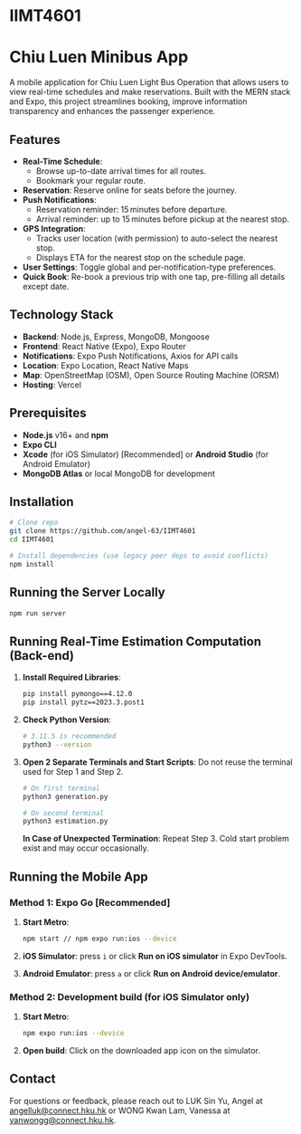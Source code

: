 # IIMT4601
# Chiu Luen Minibus App

A mobile application for Chiu Luen Light Bus Operation that allows users to view real-time schedules and make reservations. Built with the MERN stack and Expo, this project streamlines booking, improve information transparency and enhances the passenger experience. 

## Features

* **Real-Time Schedule**: 
  * Browse up-to-date arrival times for all routes.
  * Bookmark your regular route. 
* **Reservation**: Reserve online for seats before the journey. 
* **Push Notifications**:
  * Reservation reminder: 15 minutes before departure. 
  * Arrival reminder: up to 15 minutes before pickup at the nearest stop.
* **GPS Integration**:
  * Tracks user location (with permission) to auto-select the nearest stop.
  * Displays ETA for the nearest stop on the schedule page.
* **User Settings**: Toggle global and per-notification-type preferences.
* **Quick Book**: Re-book a previous trip with one tap, pre-filling all details except date.

## Technology Stack

* **Backend**: Node.js, Express, MongoDB, Mongoose
* **Frontend**: React Native (Expo), Expo Router
* **Notifications**: Expo Push Notifications, Axios for API calls
* **Location**: Expo Location, React Native Maps
* **Map**: OpenStreetMap (OSM), Open Source Routing Machine (ORSM)
* **Hosting**: Vercel

## Prerequisites

* **Node.js** v16+ and **npm**
* **Expo CLI**
* **Xcode** (for iOS Simulator) [Recommended] or **Android Studio** (for Android Emulator)
* **MongoDB Atlas** or local MongoDB for development

## Installation

```bash
# Clone repo
git clone https://github.com/angel-63/IIMT4601
cd IIMT4601

# Install dependencies (use legacy peer deps to avoid conflicts)
npm install
```

## Running the Server Locally

```bash
npm run server
```

## Running Real-Time Estimation Computation (Back-end)

1. **Install Required Libraries**:

   ```bash
   pip install pymongo==4.12.0
   pip install pytz==2023.3.post1
   ```
2. **Check Python Version**:

   ```bash
   # 3.11.5 is recommended
   python3 --version
   ```
3. **Open 2 Separate Terminals and Start Scripts**: Do not reuse the terminal used for Step 1 and Step 2.

   ```bash
   # On first terminal
   python3 generation.py

   # On second terminal
   python3 estimation.py
   ```
   **In Case of Unexpected Termination**:
   Repeat Step 3.
   Cold start problem exist and may occur occasionally.


## Running the Mobile App

### Method 1: Expo Go [Recommended]
1. **Start Metro**:

   ```bash
   npm start // npm expo run:ios --device
   ```
2. **iOS Simulator**: press `i` or click **Run on iOS simulator** in Expo DevTools.
3. **Android Emulator**: press `a` or click **Run on Android device/emulator**.

### Method 2: Development build (for iOS Simulator only)
1. **Start Metro**:

   ```bash
   npm expo run:ios --device
   ```
2. **Open build**: Click on the downloaded app icon on the simulator. 

## Contact

For questions or feedback, please reach out to LUK Sin Yu, Angel at [angelluk@connect.hku.hk](mailto:angelluk@connect.hku.hk) or WONG Kwan Lam, Vanessa at [vanwongg@connect.hku.hk](mailto:vanwongg@connect.hku.hk). 
